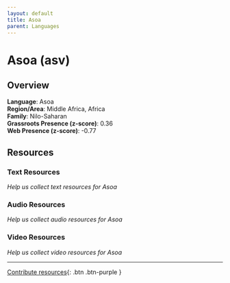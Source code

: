 ```yaml
---
layout: default
title: Asoa
parent: Languages
---
```


# Asoa (asv)

## Overview

**Language**: Asoa  
**Region/Area**: Middle Africa, Africa  
**Family**: Nilo-Saharan  
**Grassroots Presence (z-score)**: 0.36  
**Web Presence (z-score)**: -0.77  

## Resources

### Text Resources
*Help us collect text resources for Asoa*

### Audio Resources
*Help us collect audio resources for Asoa*

### Video Resources
*Help us collect video resources for Asoa*

---

[Contribute resources](https://forms.office.com/e/1SfLJx3u1r){: .btn .btn-purple }
